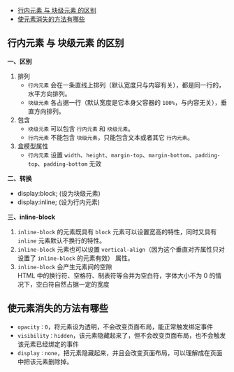 - [行内元素 与 块级元素 的区别](#行内元素-与-块级元素-的区别)
- [使元素消失的方法有哪些](#使元素消失的方法有哪些)


## 行内元素 与 块级元素 的区别
**一、区别**
1. 排列
   - `行内元素` 会在一条直线上排列（默认宽度只与内容有关），都是同一行的，水平方向排列。
   - `块级元素` 各占据一行（默认宽度是它本身父容器的 `100%`，与内容无关），垂直方向排列。
2. 包含
   - `块级元素` 可以包含 `行内元素` 和 `块级元素`。
   - `行内元素` 不能包含 `块级元素`，只能包含文本或者其它 `行内元素`。
3. 盒模型属性
   - `行内元素` 设置 `width`、`height`、`margin-top`、`margin-bottom`、`padding-top`、`padding-bottom` 无效

**二、转换**
- display:block; (设为块级元素)
- display:inline; (设为行内元素)

**三、inline-block**
1. `inline-block` 的元素既具有 `block` 元素可以设置宽高的特性，同时又具有 `inline` 元素默认不换行的特性。
2. `inline-block` 元素也可以设置 `vertical-align`（因为这个垂直对齐属性只对设置了 `inline-block` 的元素有效） 属性。
3. `inline-block` 会产生元素间的空隙  
HTML 中的换行符、空格符、制表符等合并为空白符，字体大小不为 0 的情况下，空白符自然占据一定的宽度

## 使元素消失的方法有哪些
- `opacity：0`，将元素设为透明，不会改变页面布局，能正常触发绑定事件
- `visibility：hidden`，该元素隐藏起来了，但不会改变页面布局，也不会触发该元素已经绑定的事件
- `display：none`，把元素隐藏起来，并且会改变页面布局，可以理解成在页面中把该元素删除掉。